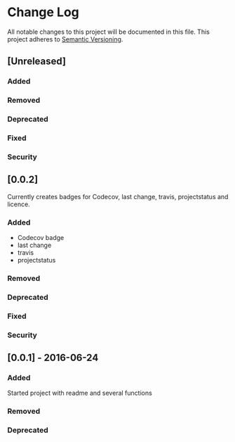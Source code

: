 # Change Log
All notable changes to this project will be documented in this file.
This project adheres to [Semantic Versioning](http://semver.org/).

## [Unreleased]
### Added

### Removed

### Deprecated 

### Fixed 

### Security 


## [0.0.2]
Currently creates badges for  Codecov, last change, travis, projectstatus
and licence. 
### Added
- Codecov badge
- last change
- travis
- projectstatus

### Removed

### Deprecated 

### Fixed 

### Security 

## [0.0.1] - 2016-06-24
### Added
Started project with readme and several functions 
### Removed

### Deprecated 

